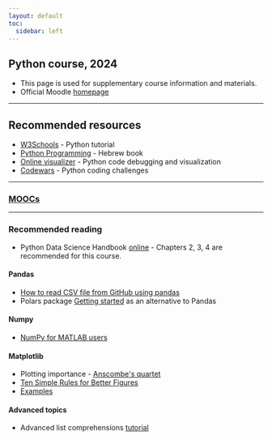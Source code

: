 ```yaml
---
layout: default
toc:
  sidebar: left
---
```


## Python course, 2024
* This page is used for supplementary course information and materials.
* Official Moodle [homepage](https://moodle.sce.ac.il/course/view.php?id=29165)

---

## Recommended resources
* [W3Schools](https://www.w3schools.com/python/) - Python tutorial
* [Python Programming](https://data.cyber.org.il/python/python_book.pdf) - Hebrew book
* [Online visualizer](http://pythontutor.com/visualize.html#mode=edit) - Python code debugging and visualization
* [Codewars](https://www.codewars.com/) - Python coding challenges

---

### [MOOCs](/suppl/python/python_mooc2024)

---

### Recommended reading
* Python Data Science Handbook [online](https://jakevdp.github.io/PythonDataScienceHandbook/) - Chapters 2, 3, 4 are recommended for this course.

#### Pandas
* [How to read CSV file from GitHub using pandas](https://stackoverflow.com/questions/55240330/how-to-read-csv-file-from-github-using-pandas/63102455#63102455)
* Polars package [Getting started](https://docs.pola.rs/user-guide/getting-started/) as an alternative to Pandas

#### Numpy
* [NumPy for MATLAB users](https://numpy.org/doc/stable/user/numpy-for-matlab-users.html)

#### Matplotlib
* Plotting importance - [Anscombe's quartet](https://en.wikipedia.org/wiki/Anscombe%27s_quartet)
* [Ten Simple Rules for Better Figures](https://journals.plos.org/ploscompbiol/article/file?id=10.1371%2Fjournal.pcbi.1003833&type=printable)
* [Examples](https://matplotlib.org/stable/gallery/index.html)

#### Advanced topics
* Advanced list comprehensions [tutorial](https://treyhunner.com/2015/12/python-list-comprehensions-now-in-color/)